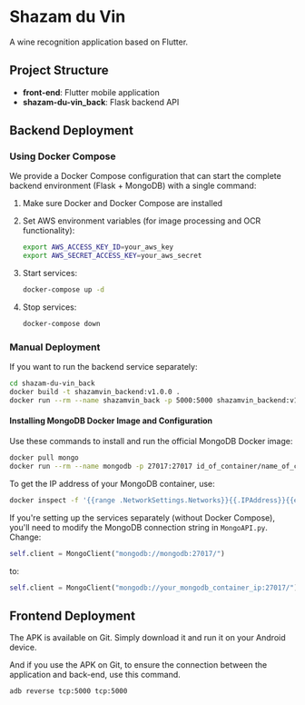 # Shazam du Vin

A wine recognition application based on Flutter.

## Project Structure

- **front-end**: Flutter mobile application
- **shazam-du-vin_back**: Flask backend API

## Backend Deployment

### Using Docker Compose

We provide a Docker Compose configuration that can start the complete backend environment (Flask + MongoDB) with a single command:

1. Make sure Docker and Docker Compose are installed

2. Set AWS environment variables (for image processing and OCR functionality):
   ```bash
   export AWS_ACCESS_KEY_ID=your_aws_key
   export AWS_SECRET_ACCESS_KEY=your_aws_secret
   ```

3. Start services:
   ```bash
   docker-compose up -d
   ```

4. Stop services:
   ```bash
   docker-compose down
   ```

### Manual Deployment

If you want to run the backend service separately:

```bash
cd shazam-du-vin_back
docker build -t shazamvin_backend:v1.0.0 .
docker run --rm --name shazamvin_back -p 5000:5000 shazamvin_backend:v1.0.0
```

#### Installing MongoDB Docker Image and Configuration

Use these commands to install and run the official MongoDB Docker image:

```bash
docker pull mongo
docker run --rm --name mongodb -p 27017:27017 id_of_container/name_of_container
```

To get the IP address of your MongoDB container, use:

```bash
docker inspect -f '{{range .NetworkSettings.Networks}}{{.IPAddress}}{{end}}' id_of_container/name_of_container
```

If you're setting up the services separately (without Docker Compose), you'll need to modify the MongoDB connection string in `MongoAPI.py`. Change:

```python
self.client = MongoClient("mongodb://mongodb:27017/")
```

to:

```python
self.client = MongoClient("mongodb://your_mongodb_container_ip:27017/")
```

## Frontend Deployment

The APK is available on Git. Simply download it and run it on your Android device.

And if you use the APK on Git, to ensure the connection between the application and back-end, use this command.

```cmd
adb reverse tcp:5000 tcp:5000
```